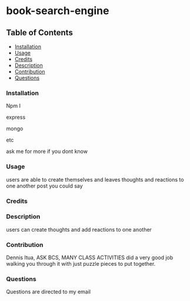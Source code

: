 # book-search-engine

## Table of Contents

- [Installation](#installation)
- [Usage](#usage)
- [Credits](#credits)
- [Description](#bracket-description)
- [Contribution](#contritbution)
- [Questions](#questions)



### Installation
Npm I

express

mongo

etc

ask me for more if you dont know

### Usage
users are able to create themselves and leaves thoughts and reactions to one another post you could say
### Credits

### Description
users can create thoughts and add reactions to one another 
### Contribution
Dennis Itua,
ASK BCS,
MANY CLASS ACTIVITIES did a very good job walking you through it with just puzzle pieces to put together.
### Questions
Questions are directed to my email  

